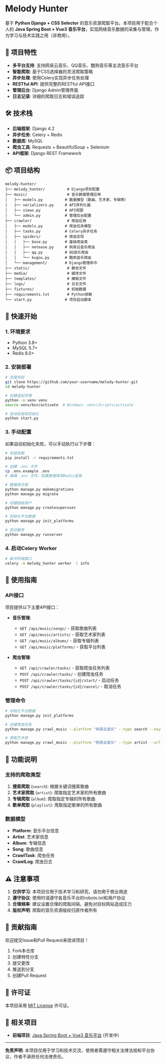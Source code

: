 # Melody Hunter

基于 **Python Django + CSS Selector** 的音乐资源爬取平台。本项目用于配合个人的 **Java Spring Boot + Vue3 音乐平台**，实现网络音乐数据的采集与管理，作为学习与技术实践之用（非商用）。

## 🎵 项目特性

- **多平台支持**: 支持网易云音乐、QQ音乐、酷狗音乐等主流音乐平台
- **智能爬取**: 基于CSS选择器的灵活爬取策略
- **异步处理**: 使用Celery实现异步任务处理
- **RESTful API**: 提供完整的RESTful API接口
- **管理后台**: Django Admin管理界面
- **日志记录**: 详细的爬取日志和错误追踪

## 🛠️ 技术栈

- **后端框架**: Django 4.2
- **异步任务**: Celery + Redis
- **数据库**: MySQL
- **爬虫工具**: Requests + BeautifulSoup + Selenium
- **API框架**: Django REST Framework

## 📦 项目结构

```
melody-hunter/
├── melody_hunter/          # Django项目配置
├── music/                  # 音乐数据管理应用
│   ├── models.py          # 数据模型（歌曲、艺术家、专辑等）
│   ├── serializers.py     # API序列化器
│   ├── views.py           # API视图
│   └── admin.py           # 管理后台配置
├── crawler/                # 爬虫应用
│   ├── models.py          # 爬虫任务模型
│   ├── tasks.py           # Celery异步任务
│   ├── spiders/           # 爬虫实现
│   │   ├── base.py        # 基础爬虫类
│   │   ├── netease.py     # 网易云音乐爬虫
│   │   ├── qq.py          # QQ音乐爬虫
│   │   └── kugou.py       # 酷狗音乐爬虫
│   └── management/        # Django管理命令
├── static/                 # 静态文件
├── media/                  # 媒体文件
├── templates/              # 模板文件
├── logs/                   # 日志文件
├── fixtures/               # 初始数据
├── requirements.txt        # Python依赖
└── start.py               # 项目启动脚本
```

## 🚀 快速开始

### 1. 环境要求

- Python 3.8+
- MySQL 5.7+
- Redis 6.0+

### 2. 安装部署

```bash
# 克隆项目
git clone https://github.com/your-username/melody-hunter.git
cd melody-hunter

# 创建虚拟环境
python -m venv venv
source venv/bin/activate  # Windows: venv\Scripts\activate

# 自动安装和初始化
python start.py
```

### 3. 手动配置

如果自动初始化失败，可以手动执行以下步骤：

```bash
# 安装依赖
pip install -r requirements.txt

# 创建 .env 文件
cp .env.example .env
# 编辑 .env 文件，配置数据库和Redis连接

# 数据库迁移
python manage.py makemigrations
python manage.py migrate

# 创建超级用户
python manage.py createsuperuser

# 初始化平台数据
python manage.py init_platforms

# 启动服务
python manage.py runserver
```

### 4. 启动Celery Worker

```bash
# 新开终端窗口
celery -A melody_hunter worker -l info
```

## 📖 使用指南

### API接口

项目提供以下主要API接口：

- **音乐管理**:
  - `GET /api/music/songs/` - 获取歌曲列表
  - `GET /api/music/artists/` - 获取艺术家列表
  - `GET /api/music/albums/` - 获取专辑列表
  - `GET /api/music/platforms/` - 获取平台列表

- **爬虫管理**:
  - `GET /api/crawler/tasks/` - 获取爬虫任务列表
  - `POST /api/crawler/tasks/` - 创建爬虫任务
  - `POST /api/crawler/tasks/{id}/start/` - 启动任务
  - `POST /api/crawler/tasks/{id}/cancel/` - 取消任务

### 管理命令

```bash
# 初始化平台数据
python manage.py init_platforms

# 创建爬虫任务
python manage.py crawl_music --platform "网易云音乐" --type search --keyword "周杰伦" --pages 3

# 爬取艺术家
python manage.py crawl_music --platform "网易云音乐" --type artist --url "https://music.163.com/artist?id=6452"
```

## 🎯 功能说明

### 支持的爬取类型

1. **搜索爬取** (`search`): 根据关键词搜索歌曲
2. **艺术家爬取** (`artist`): 爬取指定艺术家的所有歌曲
3. **专辑爬取** (`album`): 爬取指定专辑的所有歌曲
4. **歌单爬取** (`playlist`): 爬取指定歌单的所有歌曲

### 数据模型

- **Platform**: 音乐平台信息
- **Artist**: 艺术家信息
- **Album**: 专辑信息
- **Song**: 歌曲信息
- **CrawlTask**: 爬虫任务
- **CrawlLog**: 爬虫日志

## ⚠️ 注意事项

1. **仅供学习**: 本项目仅用于技术学习和研究，请勿用于商业用途
2. **遵守协议**: 使用时请遵守各音乐平台的robots.txt和用户协议
3. **合理频率**: 建议设置合理的爬取间隔，避免对目标网站造成压力
4. **版权声明**: 爬取的音乐资源版权归原作者所有

## 🤝 贡献指南

欢迎提交Issue和Pull Request来改进项目！

1. Fork本仓库
2. 创建特性分支
3. 提交更改
4. 推送到分支
5. 创建Pull Request

## 📄 许可证

本项目采用 [MIT License](LICENSE) 许可证。

## 🔗 相关项目

- **前端项目**: [Java Spring Boot + Vue3 音乐平台]() (开发中)

---

**免责声明**: 本项目仅用于学习和技术交流，使用者需遵守相关法律法规和平台协议，作者不承担任何法律责任。